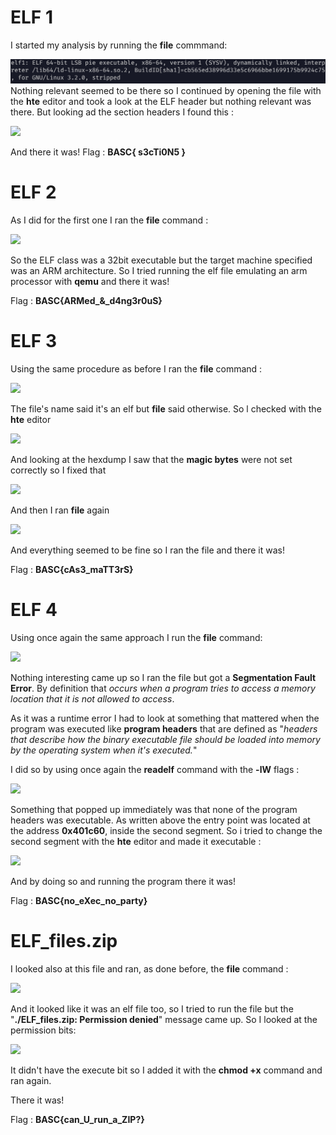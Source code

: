 # ELF 1

I started my analysis by running the **file** commmand:

![](img/file_elf1.png)
Nothing relevant seemed to be there so I continued by opening the file with the **hte** editor and took a look at the ELF header but nothing relevant was there.
But looking ad the section headers I found this :

![](section_headers_flag.png)

And there it was!
Flag : **BASC{ s3cTi0N5 }**

# ELF 2

As I did for the first one I ran the **file** command :

![](file_elf2.png)

So the ELF class was a 32bit executable but the target machine specified was an ARM architecture.
So I tried running the elf file emulating an arm processor with **qemu** and there it was!

Flag : **BASC{ARMed_&_d4ng3r0uS}**

# ELF 3

Using the same procedure as before I ran the **file** command :

![](file_elf3.png)

The file's name said it's an elf but **file** said otherwise.
So l checked with the **hte** editor

![](hex_elf3.png)

And looking at the hexdump I saw that the **magic bytes** were not set correctly so I fixed that

![](hex_elf3_fixed.png)

And then I ran **file** again

![](file_elf3_2nd.png)

And everything seemed to be fine so I ran the file and there it was!

Flag : **BASC{cAs3_maTT3rS}**

# ELF 4

Using once again the same approach I run the **file** command:

![](file_elf4.png)

Nothing interesting came up so I ran the file but got 
a **Segmentation Fault Error**.
By definition that *occurs when a program tries to access a memory location that it is not allowed to access*.

As it was a runtime error I had to look at something that mattered when the program was executed like **program headers** that are defined as "*headers that describe how the binary executable file should be loaded into memory by the operating system when it's executed.*"

I did so by using once again the **readelf** command with the **-lW** flags :

![](readelf_lW_elf4.png)

Something that popped up immediately was that none of the program headers was executable.
As written above the entry point was located at  the address **0x401c60**, inside the second segment.
So i tried to change the second segment with the **hte** editor and made it 
executable :

![](hte_make_executable_elf4.png)

And by doing so and running the program there it was!

Flag : **BASC{no_eXec_no_party}**

# ELF_files.zip

I looked also at this file and ran, as done before, the **file** command :

![](file_ELF_fileszip.png)

And it looked like it was an elf file too, so I tried to run the file but  the 
"**./ELF_files.zip: Permission denied**" message came up.
So I looked at the permission bits: 

![](Elfzip_permissions.png)

It didn't have the execute bit so I added it with the **chmod +x** command and ran again.

There it was!

Flag : **BASC{can_U_run_a_ZIP?}**
